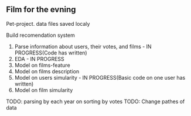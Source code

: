 ## Film for the evning
Pet-project.
data files saved localy

Build recomendation system
1) Parse information about users, their votes, and films - IN PROGRESS(Code has written)
2) EDA - IN PROGRESS
3) Model on films-feature
4) Model on films description
5) Model on users simularity - IN PROGRESS(Basic code on one user has written)
6) Model on film simularity

 TODO: parsing by each year on sorting by votes
 TODO: Change pathes of data